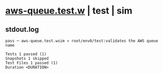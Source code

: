 # [aws-queue.test.w](../../../../../../tests/sdk_tests/queue/aws-queue.test.w) | test | sim

## stdout.log
```log
pass ─ aws-queue.test.wsim » root/env0/test:validates the AWS queue name

Tests 1 passed (1)
Snapshots 1 skipped
Test Files 1 passed (1)
Duration <DURATION>
```


